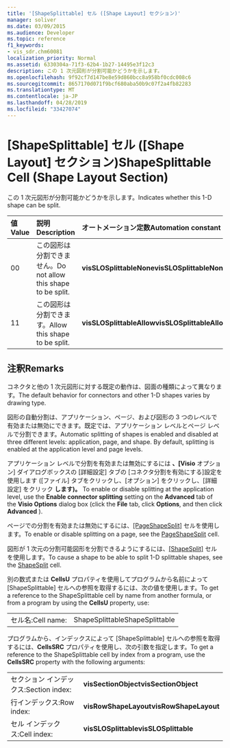 ```yaml
---
title: '[ShapeSplittable] セル ([Shape Layout] セクション)'
manager: soliver
ms.date: 03/09/2015
ms.audience: Developer
ms.topic: reference
f1_keywords:
- vis_sdr.chm60081
localization_priority: Normal
ms.assetid: 6330304a-71f3-62b4-1b27-14495e3f12c3
description: この 1 次元図形が分割可能かどうかを示します。
ms.openlocfilehash: 9f92cf7d147be8e59d860bcc8a958bf0cdc008c6
ms.sourcegitcommit: 8657170d071f9bcf680aba50b9c07f2a4fb82283
ms.translationtype: MT
ms.contentlocale: ja-JP
ms.lasthandoff: 04/28/2019
ms.locfileid: "33427074"
---
```

# <a name="shapesplittable-cell-shape-layout-section"></a><span data-ttu-id="99ebc-103">[ShapeSplittable] セル ([Shape Layout] セクション)</span><span class="sxs-lookup"><span data-stu-id="99ebc-103">ShapeSplittable Cell (Shape Layout Section)</span></span>

<span data-ttu-id="99ebc-104">この 1 次元図形が分割可能かどうかを示します。</span><span class="sxs-lookup"><span data-stu-id="99ebc-104">Indicates whether this 1-D shape can be split.</span></span> 
  
|<span data-ttu-id="99ebc-105">**値**</span><span class="sxs-lookup"><span data-stu-id="99ebc-105">**Value**</span></span>|<span data-ttu-id="99ebc-106">**説明**</span><span class="sxs-lookup"><span data-stu-id="99ebc-106">**Description**</span></span>|<span data-ttu-id="99ebc-107">**オートメーション定数**</span><span class="sxs-lookup"><span data-stu-id="99ebc-107">**Automation constant**</span></span>|
|:-----|:-----|:-----|
| <span data-ttu-id="99ebc-108">0</span><span class="sxs-lookup"><span data-stu-id="99ebc-108">0</span></span>  <br/> | <span data-ttu-id="99ebc-109">この図形は分割できません。</span><span class="sxs-lookup"><span data-stu-id="99ebc-109">Do not allow this shape to be split.</span></span>  <br/> |<span data-ttu-id="99ebc-110">**visSLOSplittableNone**</span><span class="sxs-lookup"><span data-stu-id="99ebc-110">**visSLOSplittableNone**</span></span> <br/> |
| <span data-ttu-id="99ebc-111">1</span><span class="sxs-lookup"><span data-stu-id="99ebc-111">1</span></span>  <br/> | <span data-ttu-id="99ebc-112">この図形は分割できます。</span><span class="sxs-lookup"><span data-stu-id="99ebc-112">Allow this shape to be split.</span></span>  <br/> |<span data-ttu-id="99ebc-113">**visSLOSplittableAllow**</span><span class="sxs-lookup"><span data-stu-id="99ebc-113">**visSLOSplittableAllow**</span></span> <br/> |
   
## <a name="remarks"></a><span data-ttu-id="99ebc-114">注釈</span><span class="sxs-lookup"><span data-stu-id="99ebc-114">Remarks</span></span>

<span data-ttu-id="99ebc-115">コネクタと他の 1 次元図形に対する既定の動作は、図面の種類によって異なります。</span><span class="sxs-lookup"><span data-stu-id="99ebc-115">The default behavior for connectors and other 1-D shapes varies by drawing type.</span></span> 
  
<span data-ttu-id="99ebc-p101">図形の自動分割は、アプリケーション、ページ、および図形の 3 つのレベルで有効または無効にできます。既定では、アプリケーション レベルとページ レベルで分割できます。</span><span class="sxs-lookup"><span data-stu-id="99ebc-p101">Automatic splitting of shapes is enabled and disabled at three different levels: application, page, and shape. By default, splitting is enabled at the application level and page levels.</span></span> 
  
<span data-ttu-id="99ebc-118">アプリケーション レベルで分割を有効または無効にするには **、[Visio** オプション] ダイアログボックスの [詳細設定] タブの [コネクタ分割を有効にする]設定を使用します ([ファイル] タブをクリックし、[オプション] をクリックし、[詳細設定] をクリック **します)。** </span><span class="sxs-lookup"><span data-stu-id="99ebc-118">To enable or disable splitting at the application level, use the **Enable connector splitting** setting on the **Advanced** tab of the **Visio Options** dialog box (click the **File** tab, click **Options**, and then click **Advanced** ).</span></span> 
  
<span data-ttu-id="99ebc-119">ページでの分割を有効または無効にするには、[[PageShapeSplit]](pageshapesplit-cell-page-layout-section.md) セルを使用します。</span><span class="sxs-lookup"><span data-stu-id="99ebc-119">To enable or disable splitting on a page, see the [PageShapeSplit](pageshapesplit-cell-page-layout-section.md) cell.</span></span> 
  
<span data-ttu-id="99ebc-120">図形が 1 次元の分割可能図形を分割できるようにするには、[[ShapeSplit]](shapesplit-cell-shape-layout-section.md) セルを使用します。</span><span class="sxs-lookup"><span data-stu-id="99ebc-120">To cause a shape to be able to split 1-D splittable shapes, see the [ShapeSplit](shapesplit-cell-shape-layout-section.md) cell.</span></span> 
  
<span data-ttu-id="99ebc-121">別の数式または **CellsU** プロパティを使用してプログラムから名前によって [ShapeSplittable] セルへの参照を取得するには、次の値を使用します。</span><span class="sxs-lookup"><span data-stu-id="99ebc-121">To get a reference to the ShapeSplittable cell by name from another formula, or from a program by using the **CellsU** property, use:</span></span> 
  
|||
|:-----|:-----|
| <span data-ttu-id="99ebc-122">セル名:</span><span class="sxs-lookup"><span data-stu-id="99ebc-122">Cell name:</span></span>  <br/> | <span data-ttu-id="99ebc-123">ShapeSplittable</span><span class="sxs-lookup"><span data-stu-id="99ebc-123">ShapeSplittable</span></span>  <br/> |
   
<span data-ttu-id="99ebc-124">プログラムから、インデックスによって [ShapeSplittable] セルへの参照を取得するには、**CellsSRC** プロパティを使用し、次の引数を指定します。</span><span class="sxs-lookup"><span data-stu-id="99ebc-124">To get a reference to the ShapeSplittable cell by index from a program, use the **CellsSRC** property with the following arguments:</span></span> 
  
|||
|:-----|:-----|
| <span data-ttu-id="99ebc-125">セクション インデックス:</span><span class="sxs-lookup"><span data-stu-id="99ebc-125">Section index:</span></span>  <br/> |<span data-ttu-id="99ebc-126">**visSectionObject**</span><span class="sxs-lookup"><span data-stu-id="99ebc-126">**visSectionObject**</span></span> <br/> |
| <span data-ttu-id="99ebc-127">行インデックス:</span><span class="sxs-lookup"><span data-stu-id="99ebc-127">Row index:</span></span>  <br/> |<span data-ttu-id="99ebc-128">**visRowShapeLayout**</span><span class="sxs-lookup"><span data-stu-id="99ebc-128">**visRowShapeLayout**</span></span> <br/> |
| <span data-ttu-id="99ebc-129">セル インデックス:</span><span class="sxs-lookup"><span data-stu-id="99ebc-129">Cell index:</span></span>  <br/> |<span data-ttu-id="99ebc-130">**visSLOSplittable**</span><span class="sxs-lookup"><span data-stu-id="99ebc-130">**visSLOSplittable**</span></span> <br/> |
   

